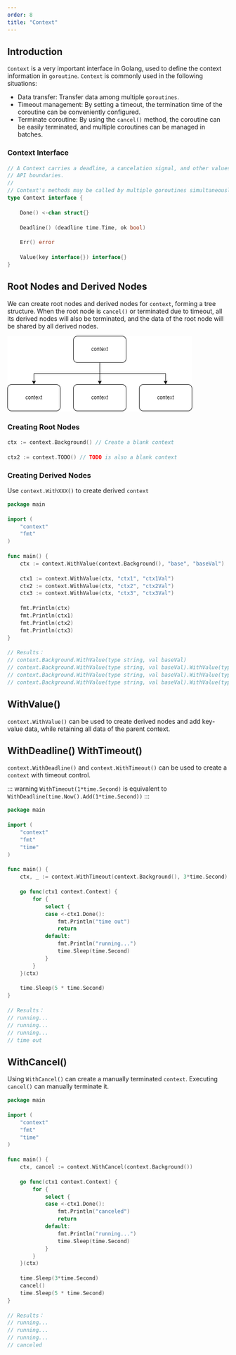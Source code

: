 ```yaml
---
order: 8
title: "Context"
---
```


## Introduction

`Context` is a very important interface in Golang, used to define the context information in `goroutine`. `Context` is commonly used in the following situations:

- Data transfer: Transfer data among multiple `goroutines`.
- Timeout management: By setting a timeout, the termination time of the coroutine can be conveniently configured.
- Terminate coroutine: By using the `cancel()` method, the coroutine can be easily terminated, and multiple coroutines can be managed in batches.

### Context Interface

```go
// A Context carries a deadline, a cancelation signal, and other values across
// API boundaries.
//
// Context's methods may be called by multiple goroutines simultaneously.
type Context interface {

    Done() <-chan struct{}

    Deadline() (deadline time.Time, ok bool)
    
    Err() error
    
    Value(key interface{}) interface{}
}
```

## Root Nodes and Derived Nodes

We can create root nodes and derived nodes for `context`, forming a tree structure. When the root node is `cancel()` or terminated due to timeout, all its derived nodes will also be terminated, and the data of the root node will be shared by all derived nodes.

![context structure](/assets/image/article/concept/context.png)

### Creating Root Nodes

```go
ctx := context.Background() // Create a blank context

ctx2 := context.TODO() // TODO is also a blank context
```

### Creating Derived Nodes

Use `context.WithXXX()` to create derived `context`

```go
package main

import (
	"context"
	"fmt"
)

func main() {
	ctx := context.WithValue(context.Background(), "base", "baseVal")

	ctx1 := context.WithValue(ctx, "ctx1", "ctx1Val")
	ctx2 := context.WithValue(ctx, "ctx2", "ctx2Val")
	ctx3 := context.WithValue(ctx, "ctx3", "ctx3Val")

	fmt.Println(ctx)
	fmt.Println(ctx1)
	fmt.Println(ctx2)
	fmt.Println(ctx3)
}

// Results：
// context.Background.WithValue(type string, val baseVal)
// context.Background.WithValue(type string, val baseVal).WithValue(type string, val ctx1Val)
// context.Background.WithValue(type string, val baseVal).WithValue(type string, val ctx2Val)
// context.Background.WithValue(type string, val baseVal).WithValue(type string, val ctx3Val)
```

## WithValue()

`context.WithValue()` can be used to create derived nodes and add key-value data, while retaining all data of the parent context.

## WithDeadline() WithTimeout()

`context.WithDeadline()` and `context.WithTimeout()` can be used to create a `context` with timeout control.

::: warning
`WithTimeout(1*time.Second)` is equivalent to `WithDeadline(time.Now().Add(1*time.Second))`
:::

```go
package main

import (
	"context"
	"fmt"
	"time"
)

func main() {
	ctx, _ := context.WithTimeout(context.Background(), 3*time.Second)

	go func(ctx1 context.Context) {
		for {
			select {
			case <-ctx1.Done():
				fmt.Println("time out")
				return
			default:
				fmt.Println("running...")
				time.Sleep(time.Second)
			}
		}
	}(ctx)

	time.Sleep(5 * time.Second)
}

// Results：
// running...
// running...
// running...
// time out

```


## WithCancel()

Using `WithCancel()` can create a manually terminated `context`. Executing `cancel()` can manually terminate it.

```go
package main

import (
	"context"
	"fmt"
	"time"
)

func main() {
	ctx, cancel := context.WithCancel(context.Background())

	go func(ctx1 context.Context) {
		for {
			select {
			case <-ctx1.Done():
				fmt.Println("canceled")
				return
			default:
				fmt.Println("running...")
				time.Sleep(time.Second)
			}
		}
	}(ctx)

	time.Sleep(3*time.Second)
	cancel()
	time.Sleep(5 * time.Second)
}

// Results：
// running...
// running...
// running...
// canceled

```